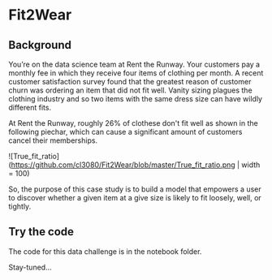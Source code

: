 # Fit2Wear

## Background
You’re on the data science team at Rent the Runway. Your customers pay a monthly fee in which they receive four items of clothing per month. A recent customer satisfaction survey found that the greatest reason of customer churn was ordering an item that did not fit well. Vanity sizing plagues the clothing industry and so two items with the same dress size can have wildly different fits.  

At Rent the Runway, roughly 26% of clothese don't fit well as shown in the following piechar, which can cause a significant amount of customers cancel their memberships.

![True_fit_ratio](https://github.com/cl3080/Fit2Wear/blob/master/True_fit_ratio.png | width = 100)

So, the purpose of this case study is to build a model that empowers a user to discover whether a given item at a give size is likely to fit loosely, well, or tightly.



## Try the code
The code for this data challenge is in the notebook folder.

Stay-tuned...
